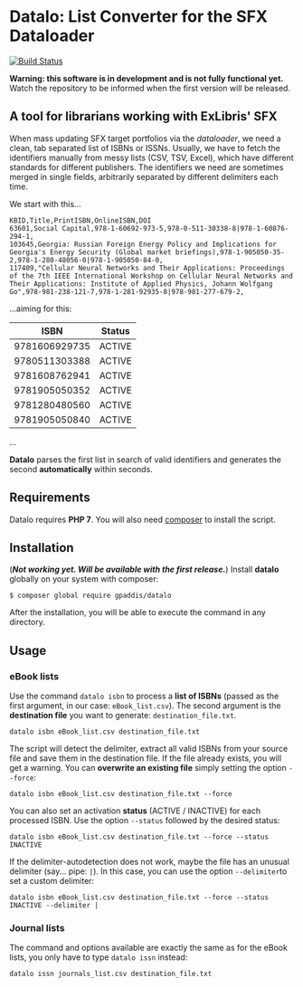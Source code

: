 # Datalo: List Converter for the SFX Dataloader
[![Build Status](https://travis-ci.org/gpaddis/datalo.svg?branch=master)](https://travis-ci.org/gpaddis/datalo)

**Warning: this software is in development and is not fully functional yet.** Watch the repository to be informed when the first version will be released.

## A tool for librarians working with ExLibris' SFX
When mass updating SFX target portfolios via the *dataloader*, we need a clean, tab separated list of ISBNs or ISSNs.
Usually, we have to fetch the identifiers manually from messy lists (CSV, TSV, Excel), which have different standards for different publishers. The identifiers we need are sometimes merged in single fields, arbitrarily separated by different delimiters each time.

We start with this...

```
KBID,Title,PrintISBN,OnlineISBN,DOI
63601,Social Capital,978-1-60692-973-5,978-0-511-30338-8|978-1-60876-294-1,
103645,Georgia: Russian Foreign Energy Policy and Implications for Georgia's Energy Security (Global market briefings),978-1-905050-35-2,978-1-280-48056-0|978-1-905050-84-0,
117409,"Cellular Neural Networks and Their Applications: Proceedings of the 7th IEEE International Workshop on Cellular Neural Networks and Their Applications: Institute of Applied Physics, Johann Wolfgang Go",978-981-238-121-7,978-1-281-92935-8|978-981-277-679-2,
```

...aiming for this:

| ISBN | Status |
| ------ | ------ |
| 9781606929735 | ACTIVE |
| 9780511303388 | ACTIVE |
| 9781608762941 | ACTIVE |
| 9781905050352 | ACTIVE |
| 9781280480560 | ACTIVE |
| 9781905050840 | ACTIVE |
...

**Datalo** parses the first list in search of valid identifiers and generates the second **automatically** within seconds.

## Requirements
Datalo requires **PHP 7**.
You will also need [composer](https://getcomposer.org/) to install the script.

## Installation
(***Not working yet. Will be available with the first release.***)
Install **datalo** globally on your system with composer:
```
$ composer global require gpaddis/datalo
```
After the installation, you will be able to execute the command in any directory.

## Usage
### eBook lists
Use the command `datalo isbn` to process a **list of ISBNs** (passed as the first argument, in our case: `eBook_list.csv`). The second argument is the **destination file** you want to generate: `destination_file.txt`.
```
datalo isbn eBook_list.csv destination_file.txt
```
The script will detect the delimiter, extract all valid ISBNs from your source file and save them in the destination file.
If the file already exists, you will get a warning. You can **overwrite an existing file** simply setting the option `--force`:
```
datalo isbn eBook_list.csv destination_file.txt --force
```
You can also set an activation **status** (ACTIVE / INACTIVE) for each processed ISBN. Use the option `--status` followed by the desired status:
```
datalo isbn eBook_list.csv destination_file.txt --force --status INACTIVE
```
If the delimiter-autodetection does not work, maybe the file has an unusual delimiter (say... pipe: `|`). In this case, you can use the option `--delimiter`to set a custom delimiter:
```
datalo isbn eBook_list.csv destination_file.txt --force --status INACTIVE --delimiter |
```
### Journal lists
The command and options available are exactly the same as for the eBook lists, you only have to type `datalo issn` instead:
```
datalo issn journals_list.csv destination_file.txt
```
